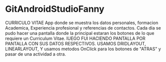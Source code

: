 # GitAndroidStudioFanny
CURRICULO VITAE
App donde se muestra los datos personales, formacion Academica, Experiencia profesional y referencias de contactos.
Cada dia se pudo hacer una pantalla donde la principal estaran los botones de lo que requiere un Curriculum Vitae. 
lUEGO FUI HACIENDO PANTALLA POR PANTALLA CON SUS DATOS RESPECTIVOS.
USAMOS DRIDLAYOUT, LINEARLAYOUT, Y usamos metodos OnClick para los botones de "ATRAS" y pasar de una actividad a otra.
